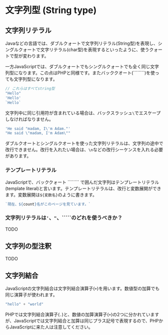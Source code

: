 # 文字列型 \(String type\)

## 文字列リテラル

Javaなどの言語では、ダブルクォートで文字列リテラル\(String型\)を表現し、シングルクォートで文字リテラル\(char型\)を表現するといったように、使うクォートで型が変わります。

一方JavaScriptでは、ダブルクォートでもシングルクォートでも全く同じ文字列型になります。この点はPHPと同様です。またバッククオート\(````````\)を使っても文字列型になります。

```javascript
// これらはすべてstring型
"Hello"
'Hello'
`Hello`
```

文字列中に同じ引用符が含まれている場合は、バックスラッシュ`\`でエスケープしなければなりません。

```typescript
'He said "madam, I\'m Adam."'
"He said \"madam, I'm Adam\""
```

ダブルクオートとシングルクオートを使った文字列リテラルは、文字列の途中で改行できません。改行を入れたい場合は、`\n`などの改行シーケンスを入れる必要があります。

### テンプレートリテラル

JavaScriptで、バッククォート ```````` で囲んだ文字列はテンプレートリテラル\(template literal\)と言います。テンプレートリテラルは、改行と変数展開ができます。変数展開は`${変数名}`のように書きます。

```typescript
`現在、${count}名がこのページを見ています。`
```

### 文字列リテラルは`'`、`"`、`````のどれを使うべきか？

TODO

## 文字列の型注釈

TODO

## 文字列結合

JavaScriptの文字列結合は文字列結合演算子\(`+`\)を用います。数値型の加算でも同じ演算子が使われます。

```javascript
"hello" + "world"
```

PHPでは文字列結合演算子\(`.`\)と、数値の加算演算子\(`+`\)の2つに分かれていますが、JavaScriptでは文字列結合と加算は同じプラス記号で表現するので、PHPからJavaScriptに来た人は注意してください。

